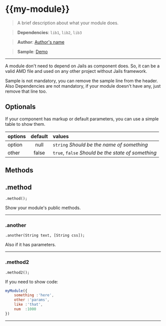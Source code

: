 # {{my-module}}

>A brief description about what your module does.

>**Dependencies**: `lib1`, `lib2`, `lib3`

>**Author**: [Author's name](http://link-to-find-me)

>**Sample**: [Demo](//rawgit.com/jails-org/Modules/master/module/sample/index.htm)

---

A module don't need to depend on Jails as component does. So, it can be a valid AMD file and used on any other project
without Jails framework.

Sample is not mandatory, you can remove the sample line from the header.
Also Dependencies are not mandatory, if your module doesn't have any, just remove that line too.


## Optionals

If your component has markup or default parameters, you can use a simple table to show them.

| options       |     default      |        values
|:--------------|:----------------:|:-----------------
| option   |    null          |  `string` *Should be the name of something*
| other    |    false         |  `true`, `false` *Should be the state of something*


## Methods

## .method
    .method();

Show your module's public methods.

---

### .another
    .another(String text, [String css]);

Also if it has parameters.

---

### .method2
    .method2();

If you need to show code:

```js
myModule({
    something :'here',
    other :'params',
    like :'that',
    num  :1000
})
```

---
